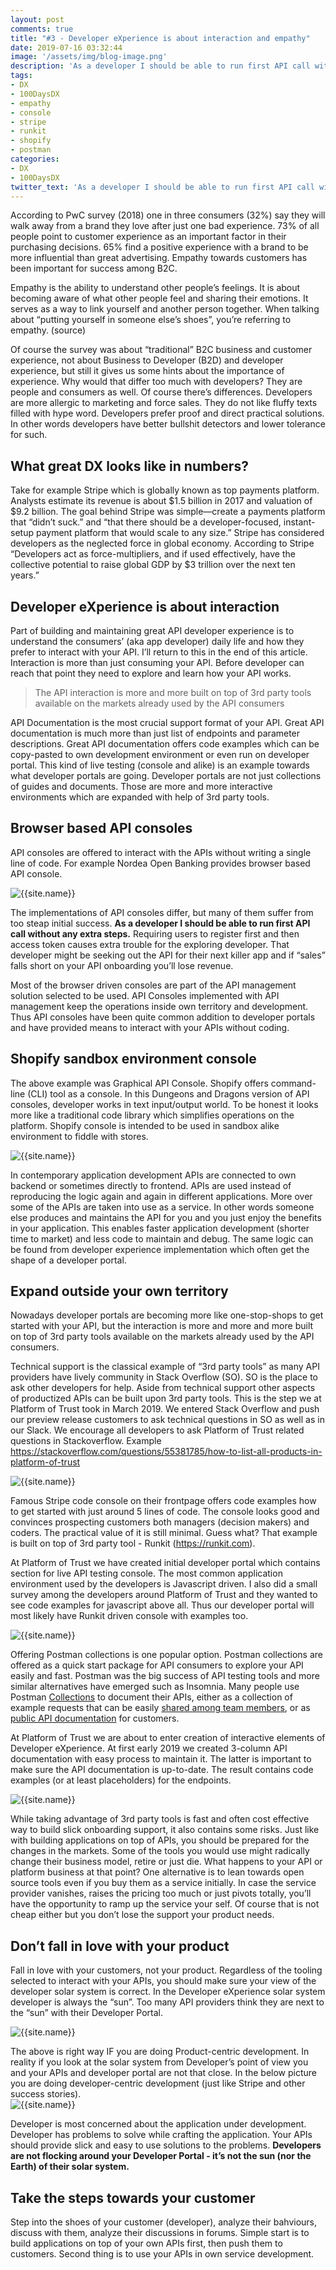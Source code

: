 ```yaml
---
layout: post
comments: true
title: "#3 - Developer eXperience is about interaction and empathy"
date: 2019-07-16 03:32:44
image: '/assets/img/blog-image.png'
description: 'As a developer I should be able to run first API call without any extra steps'
tags:
- DX 
- 100DaysDX
- empathy
- console
- stripe
- runkit
- shopify
- postman
categories:
- DX
- 100DaysDX
twitter_text: 'As a developer I should be able to run first API call without any extra steps'
---
```


According to PwC survey  (2018) one in three consumers (32%) say they will walk away from a brand they love after just one bad experience. 73% of all people point to customer experience as an important factor in their purchasing decisions. 65% find a positive experience with a brand to be more influential than great advertising. Empathy towards customers has been important for success among B2C.

Empathy is the ability to understand other people’s feelings. It is about becoming aware of what other people feel and sharing their emotions. It serves as a way to link yourself and another person together. When talking about “putting yourself in someone else’s shoes”, you’re referring to empathy. (source)

Of course the survey was about “traditional” B2C business and customer experience, not about Business to Developer (B2D) and developer experience, but still it gives us some hints about the importance of experience. Why would that differ too much with developers? They are people and consumers as well. Of course there’s differences. Developers are more allergic to marketing and force sales. They do not like fluffy texts filled with hype word. Developers prefer proof and direct practical solutions. In other words developers have better bullshit detectors and lower tolerance for such. 

## What great DX looks like in numbers?

Take for example Stripe which is globally known as top payments platform. Analysts estimate its revenue is about $1.5 billion in 2017 and valuation of $9.2 billion. The goal behind Stripe was simple—create a payments platform that “didn’t suck.” and “that there should be a developer-focused, instant-setup payment platform that would scale to any size.” Stripe has considered developers as the neglected force in global economy. According to Stripe “Developers act as force-multipliers, and if used effectively, have the collective potential to raise global GDP by $3 trillion over the next ten years.”   


## Developer eXperience is about interaction

Part of building and maintaining great API developer experience is to understand the consumers’ (aka app developer) daily life and how they prefer to interact with your API. I’ll return to this in the end of this article. Interaction is more than just consuming your API. Before developer can reach that point they need to explore and learn how your API works.

> The API interaction is more and more built on top of 3rd party tools available on the markets already used by the API consumers 

API Documentation is the most crucial support format of your API. Great API documentation is much more than just list of endpoints and parameter descriptions. Great API documentation offers code examples which can be copy-pasted to own development environment or even run on developer portal. This kind of live testing (console and alike) is an example towards what developer portals are going. Developer portals are not just collections of guides and documents. Those are more and more interactive environments which are expanded with help of 3rd party tools. 

## Browser based API consoles

API consoles are offered to interact with the APIs without writing a single line of code. For example Nordea Open Banking provides browser based API console. 

<img itemprop="image" src="{{site.baseurl}}/assets/img/day3/console-nordea.png" alt="{{site.name}}">

The implementations of API consoles differ, but many of them suffer from too steap initial success. **As a developer I should be able to run first API call without any extra steps.** Requiring users to register first and then access token causes extra trouble for the exploring developer. That developer might be seeking out the API for their next killer app and if “sales” falls short on your API onboarding you’ll lose revenue.

Most of the browser driven consoles are part of the API management solution selected to be used. API Consoles implemented with API management keep the operations inside own territory and development. Thus API consoles have been quite common addition to developer portals and have provided means to interact with your APIs without coding. 

## Shopify sandbox environment console

The above example was Graphical API Console. Shopify offers command-line (CLI) tool as  a console. In this Dungeons and Dragons version of API consoles, developer works in text input/output world. To be honest it looks more like a traditional code library which simplifies operations on the platform. Shopify console is intended to be used in sandbox alike environment to fiddle with stores. 

<img itemprop="image" src="{{site.baseurl}}/assets/img/day3/console-shopify.png" alt="{{site.name}}">

In contemporary application development APIs are connected to own backend or sometimes directly to frontend. APIs are used instead of reproducing the logic again and again in different applications. More over some of the APIs are taken into use as a service. In other words someone else produces and maintains the API for you and you just enjoy the benefits in your application. This enables faster application development (shorter time to market) and less code to maintain and debug. The same logic can be found from developer experience implementation which often get the shape of a developer portal. 

## Expand outside your own territory

Nowadays developer portals are becoming more like one-stop-shops to get started with your API, but the interaction is more and more and more built on top of 3rd party tools available on the markets already used by the API consumers.

Technical support is the classical example of “3rd party tools” as many API providers have lively community in Stack Overflow (SO). SO is the place to ask other developers for help. Aside from technical support other aspects of productized APIs can be built upon 3rd party tools. This is the step we at Platform of Trust took in March 2019. We entered Stack Overflow and push our preview release customers to ask technical questions in SO as well as in our Slack. We encourage all developers to ask Platform of Trust related questions in Stackoverflow. Example https://stackoverflow.com/questions/55381785/how-to-list-all-products-in-platform-of-trust

<img itemprop="image" src="{{site.baseurl}}/assets/img/day3/console-pot.png" alt="{{site.name}}">

Famous Stripe code console on their frontpage offers code examples how to get started with just around 5 lines of code. The console looks good and convinces prospecting customers both managers (decision makers) and coders. The practical value of it is still minimal. Guess what? That example is built on top of 3rd party tool - Runkit (https://runkit.com).

At Platform of Trust we have created initial developer portal which contains section for live API testing console. The most common application environment used by the developers is Javascript driven. I also did a small survey among the developers around Platform of Trust and they wanted to see code examples for javascript above all. Thus our developer portal will most likely have Runkit driven console with examples too. 

<img itemprop="image" src="{{site.baseurl}}/assets/img/day3/console-pot2.png" alt="{{site.name}}">

Offering Postman collections is one popular option. Postman collections are offered as a quick start package for API consumers to explore your API easily and fast. Postman was the big success of API testing tools and more similar alternatives have emerged such as Insomnia. Many people use Postman [Collections](https://www.getpostman.com/docs/postman/collections/creating_collections) to document their APIs, either as a collection of example requests that can be easily [shared among team members](https://www.getpostman.com/docs/postman/collections/sharing_collections), or as [public API documentation](https://www.getpostman.com/docs/postman_for_publishers/public_api_docs) for customers.

At Platform of Trust we are about to enter creation of interactive elements of Developer eXperience. At first early 2019 we created 3-column API documentation with easy process to maintain it. The latter is important to make sure the API documentation is up-to-date. The result contains code examples (or at least placeholders) for the endpoints. 

<img itemprop="image" src="{{site.baseurl}}/assets/img/day3/console-pot3.png" alt="{{site.name}}">

While taking advantage of 3rd party tools is fast and often cost effective way to build slick onboarding support, it also contains some risks. Just like with building applications on top of APIs, you should be prepared for the changes in the markets. Some of the tools you would use might radically change their business model, retire or just die. What happens to your API or platform business at that point? One alternative is to lean towards open source tools even if you buy them as a service initially. In case the service provider vanishes, raises the pricing too much or just pivots totally, you’ll have the opportunity to ramp up the service your self. Of course that is not cheap either but you don’t lose the support your product needs.

## Don’t fall in love with your product

Fall in love with your customers, not your product. Regardless of the tooling selected to interact with your APIs, you should make sure your view of the developer solar system is correct. In the Developer eXperience solar system developer is always the “sun”. Too many API providers think they are next to the “sun” with their Developer Portal. 

<img itemprop="image" src="{{site.baseurl}}/assets/img/day3/console-love.png" alt="{{site.name}}">

The above is right way IF you are doing Product-centric development. In reality if you look at the solar system from Developer’s point of view you and your APIs and developer portal are not that close. In the below picture you are doing developer-centric development (just like Stripe and other success stories).  
<img itemprop="image" src="{{site.baseurl}}/assets/img/day3/console-love2.png" alt="{{site.name}}">


Developer is most concerned about the application under development. Developer has problems to solve while crafting the application. Your APIs should provide slick and easy to use solutions to the problems. **Developers are not flocking around your Developer Portal - it’s not the sun (nor the Earth) of their solar system.**

## Take the steps towards your customer

Step into the shoes of your customer (developer), analyze their bahviours, discuss with them, analyze their discussions in forums. Simple start is to build applications on top of your own APIs first, then push them to customers. Second thing is to use your APIs in own service development.  
